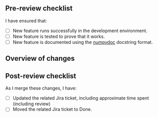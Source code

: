 <!---
Note: Your PR request title must start with the Jira ticket number and concisely describe your changes.
For example: "123 Added function to calculate age on a given date"
-->

## Pre-review checklist

I have ensured that:

- [ ] New feature runs successfully in the development environment.
- [ ] New feature is tested to prove that it works.
- [ ] New feature is documented using the [numpydoc](https://numpydoc.readthedocs.io/en/latest/format.html) docstring format.

## Overview of changes

<!---
Add any useful details about your changes here.
-->

## Post-review checklist

As I merge these changes, I have:

- [ ] Updated the related Jira ticket, including approximate time spent (including review)
- [ ] Moved the related Jira ticket to Done.
